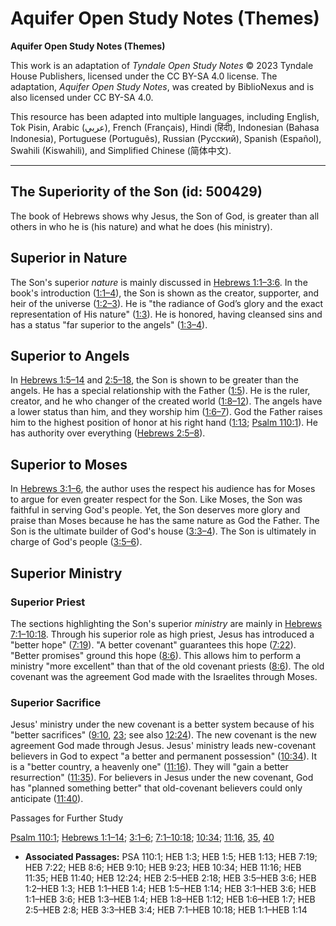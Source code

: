 # Aquifer Open Study Notes (Themes)

**Aquifer Open Study Notes (Themes)**

This work is an adaptation of *Tyndale Open Study Notes* © 2023 Tyndale House Publishers, licensed under the CC BY\-SA 4\.0 license. The adaptation, *Aquifer Open Study Notes*, was created by BiblioNexus and is also licensed under CC BY\-SA 4\.0\.

This resource has been adapted into multiple languages, including English, Tok Pisin, Arabic (عربي), French (Français), Hindi (हिंदी), Indonesian (Bahasa Indonesia), Portuguese (Português), Russian (Русский), Spanish (Español), Swahili (Kiswahili), and Simplified Chinese (简体中文).



--------------------------------

## The Superiority of the Son (id: 500429)

The book of Hebrews shows why Jesus, the Son of God, is greater than all others in who he is (his nature) and what he does (his ministry).

Superior in Nature
------------------

The Son's superior *nature* is mainly discussed in [Hebrews 1:1–3:6](https://ref.ly/Heb1:1-Heb3:6). In the book's introduction ([1:1–4](https://ref.ly/Heb1:1-Heb1:4)), the Son is shown as the creator, supporter, and heir of the universe ([1:2–3](https://ref.ly/Heb1:2-Heb1:3)). He is "the radiance of God’s glory and the exact representation of His nature" ([1:3](https://ref.ly/Heb1:3)). He is honored, having cleansed sins and has a status "far superior to the angels" ([1:3–4](https://ref.ly/Heb1:3-Heb1:4)).

Superior to Angels
------------------

In [Hebrews 1:5–14](https://ref.ly/Heb1:5-Heb1:14) and [2:5–18](https://ref.ly/Heb2:5-Heb2:18), the Son is shown to be greater than the angels. He has a special relationship with the Father ([1:5](https://ref.ly/Heb1:5)). He is the ruler, creator, and he who changer of the created world ([1:8–12](https://ref.ly/Heb1:8-Heb1:12)). The angels have a lower status than him, and they worship him ([1:6–7](https://ref.ly/Heb1:6-Heb1:7)). God the Father raises him to the highest position of honor at his right hand ([1:13](https://ref.ly/Heb1:13); [Psalm 110:1](https://ref.ly/Ps110:1)). He has authority over everything ([Hebrews 2:5–8](https://ref.ly/Heb2:5-Heb2:8)).

Superior to Moses
-----------------

In [Hebrews 3:1–6](https://ref.ly/Heb3:1-Heb3:6), the author uses the respect his audience has for Moses to argue for even greater respect for the Son. Like Moses, the Son was faithful in serving God's people. Yet, the Son deserves more glory and praise than Moses because he has the same nature as God the Father. The Son is the ultimate builder of God's house ([3:3–4](https://ref.ly/Heb3:3-Heb3:4)). The Son is ultimately in charge of God's people ([3:5–6](https://ref.ly/Heb3:5-Heb3:6)).

Superior Ministry
-----------------

### Superior Priest

The sections highlighting the Son's superior *ministry* are mainly in [Hebrews 7:1–10:18](https://ref.ly/Heb7:1-Heb10:18). Through his superior role as high priest, Jesus has introduced a "better hope" ([7:19](https://ref.ly/Heb7:19)). "A better covenant" guarantees this hope ([7:22](https://ref.ly/Heb7:22)). "Better promises" ground this hope ([8:6](https://ref.ly/Heb8:6)). This allows him to perform a ministry "more excellent" than that of the old covenant priests ([8:6](https://ref.ly/Heb8:6)). The old covenant was the agreement God made with the Israelites through Moses.

### Superior Sacrifice

Jesus' ministry under the new covenant is a better system because of his "better sacrifices" ([9:10](https://ref.ly/Heb9:10), [23](https://ref.ly/Heb9:23); see also [12:24](https://ref.ly/Heb12:24)). The new covenant is the new agreement God made through Jesus. Jesus' ministry leads new\-covenant believers in God to expect "a better and permanent possession" ([10:34](https://ref.ly/Heb10:34)). It is a "better country, a heavenly one" ([11:16](https://ref.ly/Heb11:16)). They will "gain a better resurrection" ([11:35](https://ref.ly/Heb11:35)). For believers in Jesus under the new covenant, God has "planned something better" that old\-covenant believers could only anticipate ([11:40](https://ref.ly/Heb11:40)).

Passages for Further Study

[Psalm 110:1](https://ref.ly/Ps110:1); [Hebrews 1:1–14](https://ref.ly/Heb1:1-Heb1:14); [3:1–6](https://ref.ly/Heb3:1-Heb3:6); [7:1–10:18](https://ref.ly/Heb7:1-Heb10:18); [10:34](https://ref.ly/Heb10:34); [11:16](https://ref.ly/Heb11:16), [35](https://ref.ly/Heb11:35), [40](https://ref.ly/Heb11:40)

* **Associated Passages:** PSA 110:1; HEB 1:3; HEB 1:5; HEB 1:13; HEB 7:19; HEB 7:22; HEB 8:6; HEB 9:10; HEB 9:23; HEB 10:34; HEB 11:16; HEB 11:35; HEB 11:40; HEB 12:24; HEB 2:5–HEB 2:18; HEB 3:5–HEB 3:6; HEB 1:2–HEB 1:3; HEB 1:1–HEB 1:4; HEB 1:5–HEB 1:14; HEB 3:1–HEB 3:6; HEB 1:1–HEB 3:6; HEB 1:3–HEB 1:4; HEB 1:8–HEB 1:12; HEB 1:6–HEB 1:7; HEB 2:5–HEB 2:8; HEB 3:3–HEB 3:4; HEB 7:1–HEB 10:18; HEB 1:1–HEB 1:14

